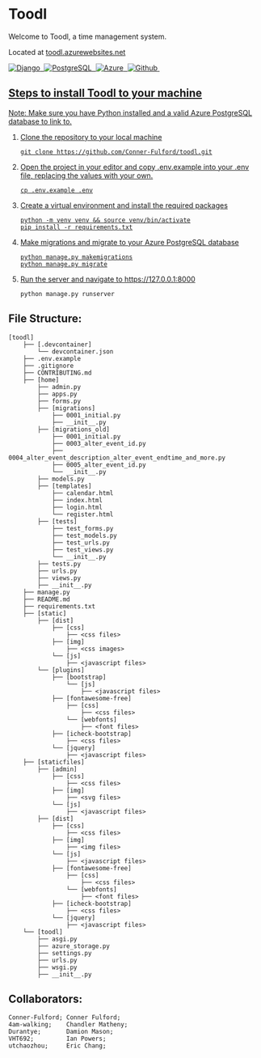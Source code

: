 # Toodl
Welcome to Toodl, a time management system.

Located at <a href="https://toodl.azurewebsites.net/">toodl.azurewebsites.net
<div>
  <img src="https://img.shields.io/badge/Django-092E20?style=for-the-badge&logo=django&logoColor=white" title="Django" alt="Django"/>&nbsp;
  <img src="https://img.shields.io/badge/PostgreSQL-316192?style=for-the-badge&logo=postgresql&logoColor=white" title="PostgreSQL" alt="PostgreSQL"/>&nbsp;
  <img src="https://img.shields.io/badge/Microsoft_Azure-0089D6?style=for-the-badge&logo=microsoft-azure&logoColor=white" title="Azure" alt="Azure"/>&nbsp;
  <img src="https://img.shields.io/badge/GitHub_Actions-2088FF?style=for-the-badge&logo=github-actions&logoColor=white" title="Github" alt="Github"/>&nbsp;
</div>

## Steps to install Toodl to your machine
Note: Make sure you have Python installed and a valid Azure PostgreSQL database to link to.
1. Clone the repository to your local machine
   ```
   git clone https://github.com/Conner-Fulford/toodl.git
   ```
2. Open the project in your editor and copy .env.example into your .env file, replacing the values with your own.
   ```
   cp .env.example .env
   ```
3. Create a virtual environment and install the required packages
   ```
   python -m venv venv && source venv/bin/activate
   pip install -r requirements.txt
   ```
4. Make migrations and migrate to your Azure PostgreSQL database
   ```
   python manage.py makemigrations
   python manage.py migrate
   ```
5. Run the server and navigate to https://127.0.0.1:8000
   ```
   python manage.py runserver
   ```

## File Structure:
```---  Folder Structure ---
[toodl]
    ├── [.devcontainer]
        └── devcontainer.json
    ├── .env.example
    ├── .gitignore
    ├── CONTRIBUTING.md
    ├── [home]
        ├── admin.py
        ├── apps.py
        ├── forms.py
        ├── [migrations]
            ├── 0001_initial.py
            ├── __init__.py
        ├── [migrations_old]
            ├── 0001_initial.py
            ├── 0003_alter_event_id.py
            ├── 0004_alter_event_description_alter_event_endtime_and_more.py
            ├── 0005_alter_event_id.py
            └── __init__.py
        ├── models.py
        ├── [templates]
            ├── calendar.html
            ├── index.html
            ├── login.html
            └── register.html
        ├── [tests]
            ├── test_forms.py
            ├── test_models.py
            ├── test_urls.py
            ├── test_views.py
            └── __init__.py
        ├── tests.py
        ├── urls.py
        ├── views.py
        ├── __init__.py
    ├── manage.py
    ├── README.md
    ├── requirements.txt
    ├── [static]
        ├── [dist]
            ├── [css]
                ├── <css files>
            ├── [img]
                ├── <css images>
            └── [js]
                ├── <javascript files>
        └── [plugins]
            ├── [bootstrap]
                └── [js]
                    ├── <javascript files>
            ├── [fontawesome-free]
                ├── [css]
                    ├── <css files>
                └── [webfonts]
                    ├── <font files>
            ├── [icheck-bootstrap]
                ├── <css files>
            └── [jquery]
                ├── <javascript files>
    ├── [staticfiles]
        ├── [admin]
            ├── [css]
                ├── <css files>
            ├── [img]
                ├── <svg files>
            └── [js]
                ├── <javascript files>
        ├── [dist]
            ├── [css]
                ├── <css files>
            ├── [img]
                ├── <img files>
            └── [js]
                ├── <javascript files>
            ├── [fontawesome-free]
                ├── [css]
                    ├── <css files>
                └── [webfonts]
                    ├── <font files>
            ├── [icheck-bootstrap]
                ├── <css files>
            └── [jquery]
                ├── <javascript files>
    └── [toodl]
        ├── asgi.py
        ├── azure_storage.py
        ├── settings.py
        ├── urls.py
        ├── wsgi.py
        ├── __init__.py
```
## Collaborators:
```
Conner-Fulford; Conner Fulford;     
4am-walking;    Chandler Matheny;    
Durantye;       Damion Mason;       
VHT692;         Ian Powers;         
utchaozhou;     Eric Chang;         
```
